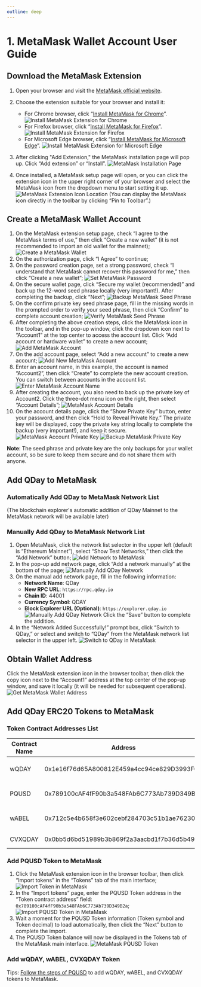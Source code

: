 ```yaml
---
outline: deep
---
```


# 1. MetaMask Wallet Account User Guide

## Download the MetaMask Extension

1. Open your browser and visit the [MetaMask official website](https://metamask.io/).

2. Choose the extension suitable for your browser and install it:

   - For Chrome browser, click “[Install MetaMask for Chrome](https://chrome.google.com/webstore/detail/nkbihfbeogaeaoehlefnkodbefgpgknn)”.
   ![Install MetaMask Extension for Chrome](/qday-testnet/metamask/chrome-metamask-install-en.png)<br>
   - For Firefox browser, click “[Install MetaMask for Firefox](https://addons.mozilla.org/zh-CN/firefox/addon/ether-metamask/)”.
   ![Install MetaMask Extension for Firefox](/qday-testnet/metamask/firefox-metamask-install-en.png)<br>
   - For Microsoft Edge browser, click “[Install MetaMask for Microsoft Edge](https://microsoftedge.microsoft.com/addons/detail/metamask/ejbalbakoplchlghecdalmeeeajnimhm)”.
   ![Install MetaMask Extension for Microsoft Edge](/qday-testnet/metamask/edge-metamask-install-en.png)<br>
3. After clicking "Add Extension," the MetaMask installation page will pop up. Click “Add extension” or “Install”.
   ![MetaMask Installation Page](/qday-testnet/metamask/add-to-edge-en.png)
4. Once installed, a MetaMask setup page will open, or you can click the extension icon in the upper right corner of your browser and select the MetaMask icon from the dropdown menu to start setting it up.
   ![MetaMask Extension Icon Location](/qday-testnet/metamask/metamask-display-icon-en.png)
   (You can display the MetaMask icon directly in the toolbar by clicking “Pin to Toolbar”.)

## Create a MetaMask Wallet Account

1. On the MetaMask extension setup page, check “I agree to the MetaMask terms of use,” then click “Create a new wallet” (it is not recommended to import an old wallet for the mainnet);
   ![Create a MetaMask Wallet](/qday-testnet/metamask/create-metamask-wallet-en.png)
2. On the authorization page, click “I Agree” to continue;
3. On the password creation page, set a strong password, check “I understand that MetaMask cannot recover this password for me,” then click “Create a new wallet”;
   ![Set MetaMask Password](/qday-testnet/metamask/set-metamask-password-en.png)
4. On the secure wallet page, click “Secure my wallet (recommended)” and back up the 12-word seed phrase locally (very important!). After completing the backup, click “Next”;
   ![Backup MetaMask Seed Phrase](/qday-testnet/metamask/backup-metamask-mnemonic-en.png)
5. On the confirm private key seed phrase page, fill in the missing words in the prompted order to verify your seed phrase, then click “Confirm” to complete account creation;
   ![Verify MetaMask Seed Phrase](/qday-testnet/metamask/verify-metamask-mnemonic-en.png)
6. After completing the above creation steps, click the MetaMask icon in the toolbar, and in the pop-up window, click the dropdown icon next to “Account1” at the top center to access the account list. Click “Add account or hardware wallet” to create a new account;
   ![Add MetaMask Account](/qday-testnet/metamask/add-metamask-account-en.png)
7. On the add account page, select “Add a new account” to create a new account;
   ![Add New MetaMask Account](/qday-testnet/metamask/add-new-metamask-account-en.png)
8. Enter an account name, in this example, the account is named “Account2”, then click “Create” to complete the new account creation. You can switch between accounts in the account list.
   ![Enter MetaMask Account Name](/qday-testnet/metamask/input-metamask-account-en.png)
9. After creating the account, you also need to back up the private key of Account2. Click the three-dot menu icon on the right, then select “Account Details”;
   ![MetaMask Account Details](/qday-testnet/metamask/metamask-account-detail-en.png)
10. On the account details page, click the “Show Private Key” button, enter your password, and then click “Hold to Reveal Private Key.” The private key will be displayed, copy the private key string locally to complete the backup (very important!), and keep it secure.
   ![MetaMask Account Private Key](/qday-testnet/metamask/metamask-account-privatekey1-en.png)
   ![Backup MetaMask Private Key](/qday-testnet/metamask/metamask-account-privatekey2-en.png)

**Note**: The seed phrase and private key are the only backups for your wallet account, so be sure to keep them secure and do not share them with anyone.

## Add QDay to MetaMask

### Automatically Add QDay to MetaMask Network List
(The blockchain explorer's automatic addition of QDay Mainnet to the MetaMask network will be available later)

### Manually Add QDay to MetaMask Network List

1. Open MetaMask, click the network list selector in the upper left (default is “Ethereum Mainnet”), select “Show Test Networks,” then click the “Add Network” button;
   ![Add Network to MetaMask](/qday-testnet/metamask/add-metamask-network1-en.png)
2. In the pop-up add network page, click “Add a network manually” at the bottom of the page;
   ![Manually Add QDay Network](/qday-testnet/metamask/add-metamask-network2.png)
3. On the manual add network page, fill in the following information:
   - **Network Name**: QDay
   - **New RPC URL**: `https://rpc.qday.io`
   - **Chain ID**: 44001
   - **Currency Symbol**: QDAY
   - **Block Explorer URL (Optional)**: `https://explorer.qday.io`
   ![Manually Add QDay Network](/qday/metamask/add-metamask-network3-en.png)
   Click the “Save” button to complete the addition.
4. In the “Network Added Successfully!” prompt box, click “Switch to QDay,” or select and switch to “QDay” from the MetaMask network list selector in the upper left.
   ![Switch to QDay in MetaMask](/qday/metamask/switch-metamask-qday-network-en.png)

## Obtain Wallet Address

Click the MetaMask extension icon in the browser toolbar, then click the copy icon next to the “Account1” address at the top center of the pop-up window, and save it locally (it will be needed for subsequent operations).
![Get MetaMask Wallet Address](/qday-testnet/metamask/get-metamask-address.png)

## Add QDay ERC20 Tokens to MetaMask

### Token Contract Addresses List

| Contract Name | Address | Description |
| --- | --- | --- |
| wQDAY | 0x1e16f76d65A800812E459a4cc94ce829D3993F00 | Wrapped QDAY token contract |
| PQUSD | 0x789100cAF4fF90b3a548FAb6C773Ab739D349B2a  | PQ USD token contract |
| wABEL | 0x712c5e4b658f3e602cebf284703c51b1ae762309 | Wrapped ABEL token contract  |
| CVXQDAY | 0x0bb5d6bd51989b3b869f2a3aacbd1f7b36d5b498 | LP OF Abel staking |

### Add PQUSD Token to MetaMask
1. Click the MetaMask extension icon in the browser toolbar, then click “Import tokens” in the “Tokens” tab of the main interface;
   ![Import Token in MetaMask](/qday-testnet/metamask/import-tokens1.png)
2. In the “Import tokens” page, enter the PQUSD Token address in the “Token contract address” field: `0x789100cAF4fF90b3a548FAb6C773Ab739D349B2a`;
   ![Import PQUSD Token in MetaMask](/qday-testnet/metamask/import-tokens2.png)
3. Wait a moment for the PQUSD Token information (Token symbol and Token decimal) to load automatically, then click the “Next” button to complete the import.
4. The PQUSD Token balance will now be displayed in the Tokens tab of the MetaMask main interface.
   ![MetaMask PQUSD Token](/qday-testnet/metamask/pqusd-tokens.png)

### Add wQDAY, wABEL, CVXQDAY Token

Tips: [Follow the steps of PQUSD](#add-pqusd-token-to-metamask) to add wQDAY, wABEL, and CVXQDAY tokens to MetaMask.
